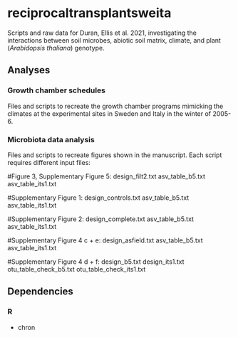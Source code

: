 # reciprocaltransplantsweita

Scripts and raw data for Duran, Ellis et al. 2021, investigating the
interactions between soil microbes, abiotic soil matrix, climate, and plant 
(*Arabidopsis thaliana*) genotype.

## Analyses

### Growth chamber schedules

Files and scripts to recreate the growth chamber programs mimicking the climates
at the experimental sites in Sweden and Italy in the winter of 2005-6.

### Microbiota data analysis
Files and scripts to recreate figures shown in the manuscript. Each script requires different input files:

#Figure 3, Supplementary Figure 5:
design_filt2.txt
asv_table_b5.txt
asv_table_its1.txt

#Supplementary Figure 1:
design_controls.txt
asv_table_b5.txt
asv_table_its1.txt

#Supplementary Figure 2:
design_complete.txt
asv_table_b5.txt
asv_table_its1.txt

#Supplementary Figure 4 c + e:
design_asfield.txt
asv_table_b5.txt
asv_table_its1.txt

#Supplementary Figure 4 d + f:
design_b5.txt
design_its1.txt
otu_table_check_b5.txt
otu_table_check_its1.txt


## Dependencies

### R
- chron


